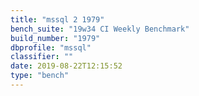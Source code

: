 ```yaml
---
title: "mssql 2 1979"
bench_suite: "19w34 CI Weekly Benchmark"
build_number: "1979"
dbprofile: "mssql"
classifier: ""
date: 2019-08-22T12:15:52
type: "bench"
---
```

